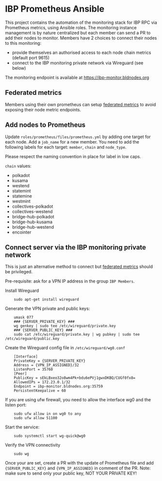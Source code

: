 # IBP Prometheus Ansible

This project contains the automation of the monitoring stack for IBP RPC via Prometheus metrics, using Ansible roles.
The monitoring instance management is by nature centralized but each member can send a PR to add their nodes to monitor.
Members have 2 choices to connect their nodes to this monitoring:
- provide themselves an authorised access to each node chain metrics (default port 9615)
- connect to the IBP monitoring private network via Wireguard (see below)

The monitoring endpoint is available at https://ibp-monitor.bldnodes.org


## Federated metrics

Members using their own prometheus can setup [federated metrics](https://github.com/ibp-network/member-prometheus) to avoid exposing their node metric endpoints.

## Add nodes to Prometheus

Update `roles/prometheus/files/prometheus.yml` by adding one target for each node. Add a `job_name` for a new member.
You need to add the following labels for each target: `member`, `chain` and `node_type`. 

Please respect the naming convention in place for label in low caps.

`chain` values:
- polkadot
- kusama
- westend
- statemint
- statemine
- westmint
- collectives-polkadot
- collectives-westend
- bridge-hub-polkadot
- bridge-hub-kusama
- bridge-hub-westend
- encointer


## Connect server via the IBP monitoring private network

This is just an alternative method to connect but [federated metrics](https://github.com/ibp-network/member-prometheus) should be privileged.

Pre-requisite: ask for a VPN IP address in the group `IBP Members`.

Install Wireguard

        sudo apt-get install wireguard

Generate the VPN private and public keys:

        umask 077
        ### {SERVER_PRIVATE_KEY} ###
        wg genkey | sudo tee /etc/wireguard/private.key
        ### {SERVER_PUBLIC_KEY} ###
        sudo cat /etc/wireguard/private.key | wg pubkey | sudo tee /etc/wireguard/public.key

Create the Wireguard config file in `/etc/wireguard/wg0.conf`

        [Interface]
        PrivateKey = {SERVER_PRIVATE_KEY}
        Address = {VPN_IP_ASSIGNED}/32
        ListenPort = 35760
        [Peer]
        PublicKey = sEkLBxeo32o8wm4Pk+bdu6ePVj1gwxDKBQ/CUGf0fx8=
        AllowedIPs = 172.23.0.1/32
        Endpoint = ibp-monitor.bldnodes.org:35759
        PersistentKeepalive = 60

If you are using ufw firewall, you need to allow the interface wg0 and the listen port:

        sudo ufw allow in on wg0 to any
        sudo ufw allow 51100

Start the service:

        sudo systemctl start wg-quick@wg0

Verify the VPN connectivity

        sudo wg

Once your are set, create a PR with the update of Prometheus file and add `{SERVER_PUBLIC_KEY}` and `{VPN_IP_ASSIGNED}` in comment of the PR.
Note: make sure to send only your public key, NOT YOUR PRIVATE KEY!
